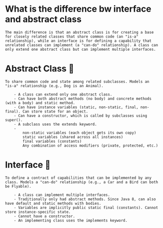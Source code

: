 # What is the difference bw interface and abstract class

    The main difference is that an abstract class is for creating a base for closely related classes that share common code (an "is-a" relationship), while an interface is for defining a capability that unrelated classes can implement (a "can-do" relationship). A class can only extend one abstract class but can implement multiple interfaces.


# Abstract Class 🧬

    To share common code and state among related subclasses. Models an "is-a" relationship (e.g., Dog is an Animal).

        - A class can extend only one abstract class.
        - Can have both abstract methods (no body) and concrete methods (with a body) and static method.
        - Can have instance variables (static, non-static, final, non-final). Can store state for an object.
        - Can have a constructor, which is called by subclasses using super().
        - A subclass uses the extends keyword.
        - 
            non-static variables (each object gets its own copy)
            static variables (shared across all instances)
            final variables (constants)
            Any combination of access modifiers (private, protected, etc.)

# Interface 📜

    To define a contract of capabilities that can be implemented by any class. Models a "can-do" relationship (e.g., a Car and a Bird can both be Flyable).

        - A class can implement multiple interfaces.
        - Traditionally only had abstract methods. Since Java 8, can also have default and static methods with bodies.
        - Variables are implicitly public static final (constants). Cannot store instance-specific state.
        - Cannot have a constructor.
        - An implementing class uses the implements keyword.